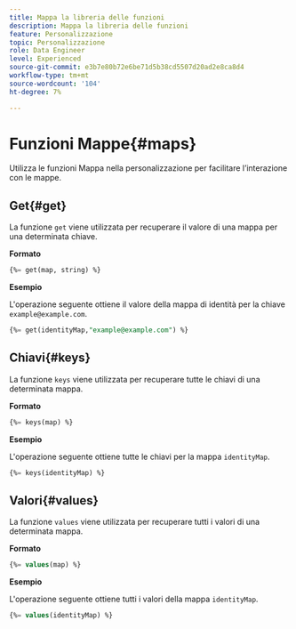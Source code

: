 ```yaml
---
title: Mappa la libreria delle funzioni
description: Mappa la libreria delle funzioni
feature: Personalizzazione
topic: Personalizzazione
role: Data Engineer
level: Experienced
source-git-commit: e3b7e80b72e6be71d5b38cd5507d20ad2e8ca8d4
workflow-type: tm+mt
source-wordcount: '104'
ht-degree: 7%

---
```


# Funzioni Mappe{#maps}

Utilizza le funzioni Mappa nella personalizzazione per facilitare l’interazione con le mappe.

## Get{#get}

La funzione `get` viene utilizzata per recuperare il valore di una mappa per una determinata chiave.

**Formato**

```sql
{%= get(map, string) %}
```

**Esempio**

L&#39;operazione seguente ottiene il valore della mappa di identità per la chiave `example@example.com`.

```sql
{%= get(identityMap,"example@example.com") %}
```

## Chiavi{#keys}

La funzione `keys` viene utilizzata per recuperare tutte le chiavi di una determinata mappa.

**Formato**

```sql
{%= keys(map) %}
```

**Esempio**

L&#39;operazione seguente ottiene tutte le chiavi per la mappa `identityMap`.

```sql
{%= keys(identityMap) %}
```

## Valori{#values}

La funzione `values` viene utilizzata per recuperare tutti i valori di una determinata mappa.

**Formato**

```sql
{%= values(map) %}
```

**Esempio**

L&#39;operazione seguente ottiene tutti i valori della mappa `identityMap`.

```sql
{%= values(identityMap) %}
```
